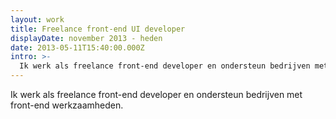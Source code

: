 ```yaml
---
layout: work
title: Freelance front-end UI developer
displayDate: november 2013 - heden
date: 2013-05-11T15:40:00.000Z
intro: >-
  Ik werk als freelance front-end developer en ondersteun bedrijven met front-end werkzaamheden.
---
```

Ik werk als freelance front-end developer en ondersteun bedrijven met front-end werkzaamheden.
